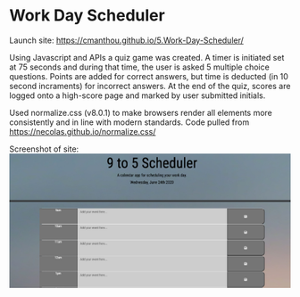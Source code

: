 # Work Day Scheduler

Launch site: https://cmanthou.github.io/5.Work-Day-Scheduler/

Using Javascript and APIs a quiz game was created.  A timer is initiated set at 75 seconds and during that time, the user is asked 5 multiple choice questions.  Points are added for correct answers, but time is deducted (in 10 second incraments) for incorrect answers.  At the end of the quiz, scores are logged onto a high-score page and marked by user submitted initials.

Used normalize.css (v8.0.1) to make browsers render all elements more consistently and in line with modern standards.  Code pulled from https://necolas.github.io/normalize.css/

Screenshot of site: 
<img src = "assets/Screen_Shot.png"/>
